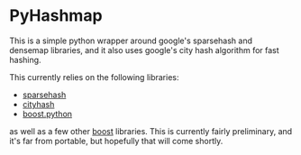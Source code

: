 PyHashmap
==========

This is a simple python wrapper around google's sparsehash and densemap
libraries, and it also uses google's city hash algorithm for fast
hashing.

This currently relies on the following libraries:

* [sparsehash](http://code.google.com/p/sparsehash/)
* [cityhash](http://code.google.com/p/cityhash/)
* [boost.python](www.boost.org/libs/python)

as well as a few other [boost](http://www.boost.org/) libraries. This
is currently fairly preliminary, and it's far from portable, but
hopefully that will come shortly.


